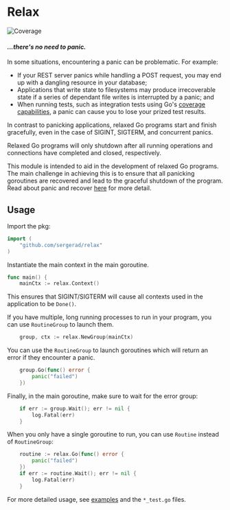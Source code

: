 # Relax
![Coverage](https://img.shields.io/badge/Coverage-100.0%25-brightgreen)
#### *...there's no need to panic.*

In some situations, encountering a panic can be problematic. For example:
* If your REST server panics while handling a POST request, you may end up with a dangling resource in your database;
* Applications that write state to filesystems may produce irrecoverable state if a series of dependant file writes is interrupted by a panic; and
* When running tests, such as integration tests using Go's [coverage capabilities](https://go.dev/testing/coverage/#panicprof), a panic can cause you to lose your prized test results.

In contrast to panicking applications, relaxed Go programs start and finish gracefully, even in the case of SIGINT, SIGTERM, and concurrent panics.

Relaxed Go programs will only shutdown after all running operations and connections have completed and closed, respectively.

This module is intended to aid in the development of relaxed Go programs. The main challenge in achieving this is to ensure that all panicking goroutines are recovered and lead to the graceful shutdown of the program. Read about panic and recover [here](https://go.dev/blog/defer-panic-and-recover) for more detail.

## Usage

Import the pkg:

```Go
import (
	"github.com/sergerad/relax"
)
```

Instantiate the main context in the main goroutine.

```Go
func main() {
	mainCtx := relax.Context()
```

This ensures that SIGINT/SIGTERM will cause all contexts used in the application to be `Done()`.

If you have multiple, long running processes to run in your program, you can use `RoutineGroup` to launch them.

```Go
	group, ctx := relax.NewGroup(mainCtx)
```

You can use the `RoutineGroup` to launch goroutines which will return an error if they encounter a panic.
```Go
	group.Go(func() error {
		panic("failed")
	})
```

Finally, in the main goroutine, make sure to wait for the error group:

```Go
	if err := group.Wait(); err != nil {
		log.Fatal(err)
	}
```

When you only have a single goroutine to run, you can use `Routine` instead of `RoutineGroup`:

```Go
	routine := relax.Go(func() error {
		panic("failed")
	})
	if err := routine.Wait(); err != nil {
		log.Fatal(err)
	}
```

For more detailed usage, see [examples](./examples/) and the `*_test.go` files.
